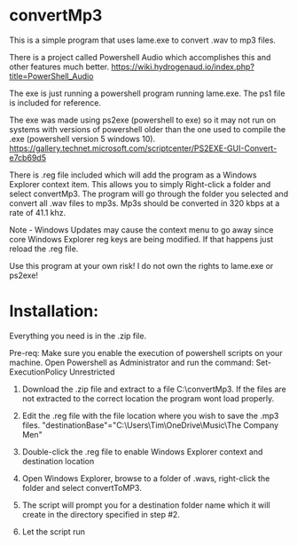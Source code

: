 # convertMp3
This is a simple program that uses lame.exe to convert .wav to mp3 files.

There is a project called Powershell Audio which accomplishes this and other features much better.
https://wiki.hydrogenaud.io/index.php?title=PowerShell_Audio

The exe is just running a powershell program running lame.exe. The ps1 file is included for reference.

The exe was made using ps2exe (powershell to exe) so it may not run on systems with versions of powershell older than the one used to compile the .exe (powershell version 5 windows 10).
https://gallery.technet.microsoft.com/scriptcenter/PS2EXE-GUI-Convert-e7cb69d5

There is .reg file included which will add the program as a Windows Explorer context item. This allows you to simply Right-click a folder and select convertMp3. The program will go through the folder you selected and convert all .wav files to mp3s. Mp3s should be converted in 320 kbps at a rate of 41.1 khz.

Note - Windows Updates may cause the context menu to go away since core Windows Explorer reg keys are being modified. If that happens just reload the .reg file.

Use this program at your own risk! I do not own the rights to lame.exe or ps2exe! 

# Installation:

Everything you need is in the .zip file.

Pre-req: Make sure you enable the execution of powershell scripts on your machine. Open Powershell as Administrator and run the command: 
Set-ExecutionPolicy Unrestricted

1) Download the .zip file and extract to a file C:\convertMp3. If the files are not extracted to the correct location the program wont load properly.

2) Edit the .reg file with the file location where you wish to save the .mp3 files.
"destinationBase"="C:\\Users\\Tim\\OneDrive\\Music\\The Company Men"

3) Double-click the .reg file to enable Windows Explorer context and destination location

4) Open Windows Explorer, browse to a folder of .wavs, right-click the folder and select convertToMP3.

5) The script will prompt you for a destination folder name which it will create in the directory specified in step #2.

6) Let the script run
